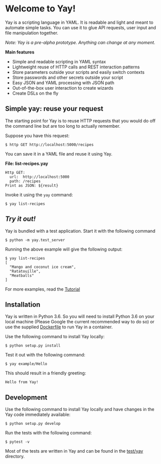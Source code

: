 # Welcome to Yay!

Yay is a scripting language in YAML. It is readable and light and meant to automate simple tasks. You can use it to glue API requests, user input and file manipulation together.

_Note: Yay is a pre-alpha prototype. Anything can change at any moment._

**Main features**

 * Simple and readable scripting in YAML syntax
 * Lightweight reuse of HTTP calls and REST interaction patterns 
 * Store parameters outside your scripts and easily switch contexts
 * Store passwords and other secrets outside your script
 * Easy JSON and YAML processing with JSON path
 * Out-of-the-box user interaction to create wizards
 * Create DSLs on the fly 
 
## Simple yay: reuse your request

The starting point for Yay is to reuse HTTP requests that you would do off the command line but are too long to actually remember.

Suppose you have this request:

    $ http GET http://localhost:5000/recipes
    
You can save it in a YAML file and reuse it using Yay.

**File: list-recipes.yay**
```
Http GET:
  url:  http://localhost:5000
  path: /recipes
Print as JSON: ${result}
```
  
Invoke it using the `yay` command:

    $ yay list-recipes


## _Try it out!_

Yay is bundled with a test application. Start it with the following command

    $ python -m yay.test_server

Running the above example will give the following output:

```
$ yay list-recipes
[
  "Mango and coconut ice cream",
  "Ratatouille",
  "Meatballs"
]
```

For more examples, read the [Tutorial](doc/Tutorial.md)


## Installation

Yay is written in Python 3.6. So you will need to install Python 3.6 on your local machine (Please Google the current recommended way to do so) or use the supplied [Dockerfile](Dockerfile) to run Yay in a container.

Use the following command to install Yay locally:

    $ python setup.py install

Test it out with the following command:

    $ yay example/Hello

This should result in a friendly greeting:

    Hello from Yay!


## Development

Use the following command to install Yay locally and have changes in the Yay code immediately available:

    $ python setup.py develop
    
Run the tests with the following command:

    $ pytest -v
    
Most of the tests are written in Yay and can be found in the [test/yay](test/yay) directory.    
    

